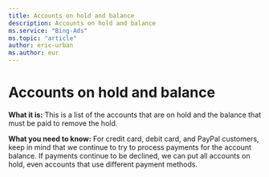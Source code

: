 ```yaml
---
title: Accounts on hold and balance
description: Accounts on hold and balance
ms.service: "Bing-Ads"
ms.topic: "article"
author: eric-urban
ms.author: eur
---
```


# Accounts on hold and balance

**What it is:** This is a list of the accounts that are on hold and the balance that must be paid to remove the hold.

**What you need to know:** For credit card, debit card, and PayPal customers, keep in mind that we continue to try to process payments for the account balance. If payments continue to be declined, we can put all accounts on hold, even accounts that use different payment methods.


